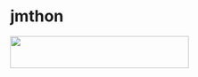 # jmthon

<p align="left"><a href="https://heroku.com/deploy?template=https://github.com/ooiippui/mus1"> <img src="https://img.shields.io/badge/Deploy%20To%20Heroku-purple?style=for-the-badge&logo=heroku" width="320" height="58.45"/></a></p>
